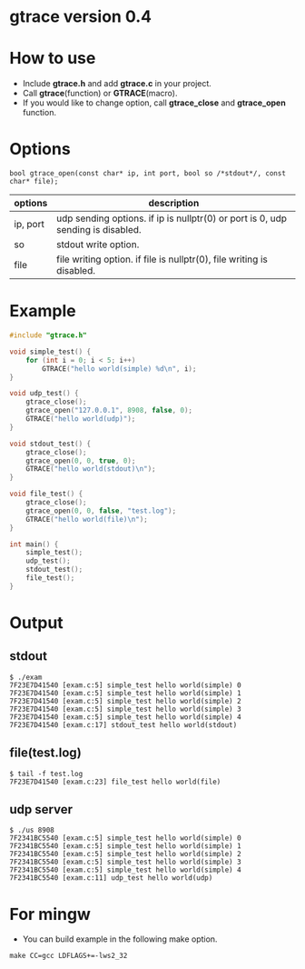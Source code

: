 gtrace version 0.4
==================

# How to use

* Include **gtrace.h** and add **gtrace.c** in your project.
* Call **gtrace**(function) or **GTRACE**(macro).
* If you would like to change option, call **gtrace_close** and **gtrace_open** function.


# Options
```
bool gtrace_open(const char* ip, int port, bool so /*stdout*/, const char* file);
```

|options|description|
|---|---|
|ip, port|udp sending options. if ip is nullptr(0) or port is 0, udp sending is disabled.|
|so|stdout write option.|
|file|file writing option. if file is nullptr(0), file writing is disabled.|

# Example

```cpp
#include "gtrace.h"

void simple_test() {
	for (int i = 0; i < 5; i++)
		GTRACE("hello world(simple) %d\n", i);
}

void udp_test() {
	gtrace_close();
	gtrace_open("127.0.0.1", 8908, false, 0);
	GTRACE("hello world(udp)");
}

void stdout_test() {
	gtrace_close();
	gtrace_open(0, 0, true, 0);
	GTRACE("hello world(stdout)\n");
}

void file_test() {
	gtrace_close();
	gtrace_open(0, 0, false, "test.log");
	GTRACE("hello world(file)\n");
}

int main() {
	simple_test();
	udp_test();
	stdout_test();
	file_test();
}
```

# Output

## stdout
```
$ ./exam
7F23E7D41540 [exam.c:5] simple_test hello world(simple) 0
7F23E7D41540 [exam.c:5] simple_test hello world(simple) 1
7F23E7D41540 [exam.c:5] simple_test hello world(simple) 2
7F23E7D41540 [exam.c:5] simple_test hello world(simple) 3
7F23E7D41540 [exam.c:5] simple_test hello world(simple) 4
7F23E7D41540 [exam.c:17] stdout_test hello world(stdout)
```

## file(test.log)
```
$ tail -f test.log
7F23E7D41540 [exam.c:23] file_test hello world(file)
```

## udp server
```
$ ./us 8908
7F2341BC5540 [exam.c:5] simple_test hello world(simple) 0
7F2341BC5540 [exam.c:5] simple_test hello world(simple) 1
7F2341BC5540 [exam.c:5] simple_test hello world(simple) 2
7F2341BC5540 [exam.c:5] simple_test hello world(simple) 3
7F2341BC5540 [exam.c:5] simple_test hello world(simple) 4
7F2341BC5540 [exam.c:11] udp_test hello world(udp)
```

# For mingw

* You can build example in the following make option.
```
make CC=gcc LDFLAGS+=-lws2_32
```
